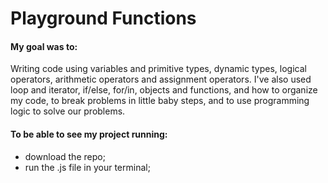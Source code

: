 # Playground Functions
#### My goal was to:

Writing code using variables and primitive types, dynamic types, logical operators, arithmetic operators and assignment operators. I've also used loop and iterator, if/else, for/in, objects and functions, and how to organize my code, to break problems in little baby steps, and to use programming logic to solve our problems.

#### To be able to see my project running:

- download the repo;
- run the .js file in your terminal;
